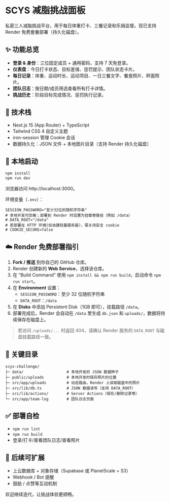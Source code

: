 # SCYS 减脂挑战面板

私密三人减脂挑战平台，用于每日体重打卡、三餐记录和乐捐监督。现已支持 Render 免费套餐部署（持久化磁盘）。

## ✨ 功能总览
- **登录 & 身份**：三位固定成员 + 通用密码，支持 7 天免登录。
- **仪表盘**：今日打卡状态、目标差值、惩罚提示、团队状态卡片。
- **每日记录**：体重、运动时长、运动项目、一日三餐文字、餐食照片、秤面照片。
- **团队日志**：按日期/成员筛选查看所有打卡详情。
- **挑战历史**：阶段目标完成情况、惩罚执行记录。

## 🧱 技术栈
- Next.js 15 (App Router) + TypeScript
- Tailwind CSS 4 自定义主题
- iron-session 管理 Cookie 会话
- 数据持久化：JSON 文件 + 本地图片目录（支持 Render 持久化磁盘）

## 🚀 本地启动
```bash
npm install
npm run dev
```
浏览器访问 http://localhost:3000。

环境变量（`.env`）：
```env
SESSION_PASSWORD="至少32位的随机字符串"
# 本地开发可忽略；部署到 Render 时设置为挂载卷路径（例如 /data）
# DATA_ROOT="/data"
# 若部署在 HTTP 环境(如自建轻量服务器)，需关闭安全 cookie
# COOKIE_SECURE=false
```

## ☁️ Render 免费部署指引
1. **Fork / 推送** 到你自己的 GitHub 仓库。
2. Render 创建新的 **Web Service**，选择该仓库。
3. 在 “Build Command” 使用 `npm install && npm run build`，启动命令 `npm run start`。
4. 在 **Environment** 设置：
   - `SESSION_PASSWORD`：至少 32 位随机字符串
   - `DATA_ROOT`：`/data`
5. 在 **Disks** 中添加 Persistent Disk（1GB 即可），挂载路径 `/data`。
6. 部署完成后，Render 会自动在 `/data` 里生成 `db.json` 和 `uploads/`，数据将持续保存在磁盘上。

> 若访问 `/uploads/...` 时返回 404，请确认 Render 服务的 `DATA_ROOT` 与磁盘挂载路径一致。

## 📁 关键目录
```
scys-challenge/
├─ data/                   # 本地开发的 JSON 数据种子
├─ public/uploads          # 本地开发时保存照片的位置
├─ src/app/uploads         # 动态路由，Render 上读取磁盘中的照片
├─ src/lib/db.ts           # JSON 数据读写（支持 DATA_ROOT）
├─ src/lib/actions/        # Server Actions（保存/删除记录等）
└─ src/app/team-log        # 团队日志页面
```

## ✅ 部署自检
- `npm run lint`
- `npm run build`
- 登录/打卡/查看团队日志/查看照片

## 🔮 后续可扩展
- 上云数据库 + 对象存储（Supabase 或 PlanetScale + S3）
- Webhook / Bot 提醒
- 鼓励 / 点赞等互动机制

欢迎继续迭代，让挑战体验更顺畅。
